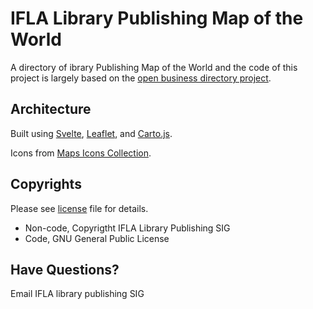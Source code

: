 # IFLA Library Publishing Map of the World
A directory of ibrary Publishing Map of the World and the code of this project is largely based on the [open business directory project](https://github.com/BetaNYC/open-business-directory).

## Architecture

Built using [Svelte](https://svelte.dev/), [Leaflet](https://leafletjs.com/), and [Carto.js](https://carto.com/developers/carto-js/).

Icons from [Maps Icons Collection](https://mapicons.mapsmarker.com).


## Copyrights

Please see [license](https://github.com/jasonzou/ifla-lib-pub-map/blob/master/LICENSE) file for details.

- Non-code, Copyrigtht IFLA Library Publishing SIG
- Code, GNU General Public License

## Have Questions?
Email IFLA library publishing SIG
